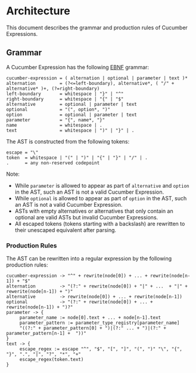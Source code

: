 # Architecture

This document describes the grammar and production rules of Cucumber Expressions.

## Grammar

A Cucumber Expression has the following [EBNF](https://en.wikipedia.org/wiki/Extended_Backus%E2%80%93Naur_form) grammar:

```ebnf
cucumber-expression = ( alternation | optional | parameter | text )*
alternation         = (?<=left-boundary), alternative*, ( "/" + alternative* )+, (?=right-boundary)
left-boundary       = whitespace | "}" | "^"
right-boundary      = whitespace | "{" | "$"
alternative         = optional | parameter | text
optional            = "(", option*, ")"
option              = optional | parameter | text
parameter           = "{", name*, "}"
name                = whitespace | .
text                = whitespace | ")" | "}" | .
```

The AST is constructed from the following tokens:

```ebnf
escape = "\"
token  = whitespace | "(" | ")" | "{" | "}" | "/" | .
.      = any non-reserved codepoint
```

Note:

* While `parameter` is allowed to appear as part of `alternative` and `option` in the AST, such an AST is not a valid Cucumber Expression.
* While `optional` is allowed to appear as part of `option` in the AST, such an AST is not a valid Cucumber Expression.
* ASTs with empty alternatives or alternatives that only contain an optional are valid ASTs but invalid Cucumber Expressions.
* All escaped tokens (tokens starting with a backslash) are rewritten to their unescaped equivalent after parsing.

### Production Rules

The AST can be rewritten into a regular expression by the following production
rules:

```
cucumber-expression -> "^" + rewrite(node[0]) + ... + rewrite(node[n-1]) + "$"
alternation         -> "(?:" + rewrite(node[0]) + "|" + ...  + "|" + rewerite(node[n-1]) + ")"
alternative         -> rewrite(node[0]) + ... + rewrite(node[n-1])
optional            -> "(?:" + rewrite(node[0]) + ... + rewrite(node[n-1]) + ")?"
parameter -> {
     parameter_name := node[0].text + ... + node[n-1].text
     parameter_pattern := parameter_type_registry[parameter_name]
     "((?:" + parameter_pattern[0] + ")|(?:" ... + ")|(?:" + parameter_pattern[n-1] +  "))"
}
text -> {
     escape_regex := escape "^", "$", "[", "]", "(", ")" "\", "{", "}", ".", "|", "?", "*", "+"
     escape_regex(token.text)
}
```
